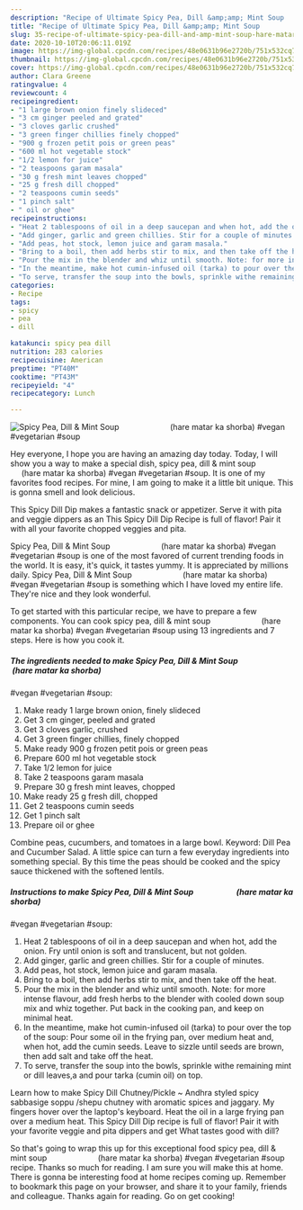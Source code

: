 ```yaml
---
description: "Recipe of Ultimate Spicy Pea, Dill &amp;amp; Mint Soup                       (hare matar ka shorba) #vegan #vegetarian #soup"
title: "Recipe of Ultimate Spicy Pea, Dill &amp;amp; Mint Soup                       (hare matar ka shorba) #vegan #vegetarian #soup"
slug: 35-recipe-of-ultimate-spicy-pea-dill-and-amp-mint-soup-hare-matar-ka-shorba-vegan-vegetarian-soup
date: 2020-10-10T20:06:11.019Z
image: https://img-global.cpcdn.com/recipes/48e0631b96e2720b/751x532cq70/spicy-pea-dill-mint-soup-hare-matar-ka-shorba-vegan-vegetarian-soup-recipe-main-photo.jpg
thumbnail: https://img-global.cpcdn.com/recipes/48e0631b96e2720b/751x532cq70/spicy-pea-dill-mint-soup-hare-matar-ka-shorba-vegan-vegetarian-soup-recipe-main-photo.jpg
cover: https://img-global.cpcdn.com/recipes/48e0631b96e2720b/751x532cq70/spicy-pea-dill-mint-soup-hare-matar-ka-shorba-vegan-vegetarian-soup-recipe-main-photo.jpg
author: Clara Greene
ratingvalue: 4
reviewcount: 4
recipeingredient:
- "1 large brown onion finely slideced"
- "3 cm ginger peeled and grated"
- "3 cloves garlic crushed"
- "3 green finger chillies finely chopped"
- "900 g frozen petit pois or green peas"
- "600 ml hot vegetable stock"
- "1/2 lemon for juice"
- "2 teaspoons garam masala"
- "30 g fresh mint leaves chopped"
- "25 g fresh dill chopped"
- "2 teaspoons cumin seeds"
- "1 pinch salt"
- " oil or ghee"
recipeinstructions:
- "Heat 2 tablespoons of oil in a deep saucepan and when hot, add the onion. Fry until onion is soft and translucent, but not golden."
- "Add ginger, garlic and green chillies. Stir for a couple of minutes."
- "Add peas, hot stock, lemon juice and garam masala."
- "Bring to a boil, then add herbs stir to mix, and then take off the heat."
- "Pour the mix in the blender and whiz until smooth. Note: for more intense flavour, add fresh herbs to the blender with cooled down soup mix and whiz together. Put back in the cooking pan, and keep on minimal heat."
- "In the meantime, make hot cumin-infused oil (tarka) to pour over the top of the soup: Pour some oil in the frying pan, over medium heat and, when hot, add the cumin seeds. Leave to sizzle until seeds are brown, then add salt and take off the heat."
- "To serve, transfer the soup into the bowls, sprinkle withe remaining mint or dill leaves,a and pour tarka (cumin oil) on top."
categories:
- Recipe
tags:
- spicy
- pea
- dill

katakunci: spicy pea dill 
nutrition: 283 calories
recipecuisine: American
preptime: "PT40M"
cooktime: "PT43M"
recipeyield: "4"
recipecategory: Lunch

---
```



![Spicy Pea, Dill &amp; Mint Soup                       (hare matar ka shorba)
#vegan #vegetarian #soup](https://img-global.cpcdn.com/recipes/48e0631b96e2720b/751x532cq70/spicy-pea-dill-mint-soup-hare-matar-ka-shorba-vegan-vegetarian-soup-recipe-main-photo.jpg)

Hey everyone, I hope you are having an amazing day today. Today, I will show you a way to make a special dish, spicy pea, dill &amp; mint soup                       (hare matar ka shorba)
#vegan #vegetarian #soup. It is one of my favorites food recipes. For mine, I am going to make it a little bit unique. This is gonna smell and look delicious.

This Spicy Dill Dip makes a fantastic snack or appetizer. Serve it with pita and veggie dippers as an This Spicy Dill Dip Recipe is full of flavor! Pair it with all your favorite chopped veggies and pita.

Spicy Pea, Dill &amp; Mint Soup                       (hare matar ka shorba)
#vegan #vegetarian #soup is one of the most favored of current trending foods in the world. It is easy, it's quick, it tastes yummy. It is appreciated by millions daily. Spicy Pea, Dill &amp; Mint Soup                       (hare matar ka shorba)
#vegan #vegetarian #soup is something which I have loved my entire life. They're nice and they look wonderful.


To get started with this particular recipe, we have to prepare a few components. You can cook spicy pea, dill &amp; mint soup                       (hare matar ka shorba)
#vegan #vegetarian #soup using 13 ingredients and 7 steps. Here is how you cook it.

<!--inarticleads1-->

##### The ingredients needed to make Spicy Pea, Dill &amp; Mint Soup                       (hare matar ka shorba)
#vegan #vegetarian #soup:

1. Make ready 1 large brown onion, finely slideced
1. Get 3 cm ginger, peeled and grated
1. Get 3 cloves garlic, crushed
1. Get 3 green finger chillies, finely chopped
1. Make ready 900 g frozen petit pois or green peas
1. Prepare 600 ml hot vegetable stock
1. Take 1/2 lemon for juice
1. Take 2 teaspoons garam masala
1. Prepare 30 g fresh mint leaves, chopped
1. Make ready 25 g fresh dill, chopped
1. Get 2 teaspoons cumin seeds
1. Get 1 pinch salt
1. Prepare  oil or ghee


Combine peas, cucumbers, and tomatoes in a large bowl. Keyword: Dill Pea and Cucumber Salad. A little spice can turn a few everyday ingredients into something special. By this time the peas should be cooked and the spicy sauce thickened with the softened lentils. 

<!--inarticleads2-->

##### Instructions to make Spicy Pea, Dill &amp; Mint Soup                       (hare matar ka shorba)
#vegan #vegetarian #soup:

1. Heat 2 tablespoons of oil in a deep saucepan and when hot, add the onion. Fry until onion is soft and translucent, but not golden.
1. Add ginger, garlic and green chillies. Stir for a couple of minutes.
1. Add peas, hot stock, lemon juice and garam masala.
1. Bring to a boil, then add herbs stir to mix, and then take off the heat.
1. Pour the mix in the blender and whiz until smooth. Note: for more intense flavour, add fresh herbs to the blender with cooled down soup mix and whiz together. Put back in the cooking pan, and keep on minimal heat.
1. In the meantime, make hot cumin-infused oil (tarka) to pour over the top of the soup: Pour some oil in the frying pan, over medium heat and, when hot, add the cumin seeds. Leave to sizzle until seeds are brown, then add salt and take off the heat.
1. To serve, transfer the soup into the bowls, sprinkle withe remaining mint or dill leaves,a and pour tarka (cumin oil) on top.


Learn how to make Spicy Dill Chutney/Pickle ~ Andhra styled spicy sabbasige soppu /shepu chutney with aromatic spices and jaggary. My fingers hover over the laptop&#39;s keyboard. Heat the oil in a large frying pan over a medium heat. This Spicy Dill Dip recipe is full of flavor! Pair it with your favorite veggie and pita dippers and get What tastes good with dill? 

So that's going to wrap this up for this exceptional food spicy pea, dill &amp; mint soup                       (hare matar ka shorba)
#vegan #vegetarian #soup recipe. Thanks so much for reading. I am sure you will make this at home. There is gonna be interesting food at home recipes coming up. Remember to bookmark this page on your browser, and share it to your family, friends and colleague. Thanks again for reading. Go on get cooking!

